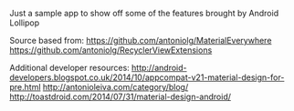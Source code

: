 Just a sample app to show off some of the features brought by Android Lollipop

Source based from:
https://github.com/antoniolg/MaterialEverywhere
https://github.com/antoniolg/RecyclerViewExtensions

Additional developer resources:
http://android-developers.blogspot.co.uk/2014/10/appcompat-v21-material-design-for-pre.html
http://antonioleiva.com/category/blog/
http://toastdroid.com/2014/07/31/material-design-android/